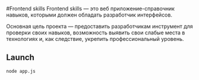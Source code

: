 #Frontend skills
Frontend skills — это веб приложение-справочник навыков, которыми должен обладать разработчик интерфейсов.

Основная цель проекта — предоставить разработчикам инструмент для проверки своих навыков, возможность выявить свои слабые места в технологиях и, как следствие, укрепить профессиональный уровень.

## Launch

`node app.js`

